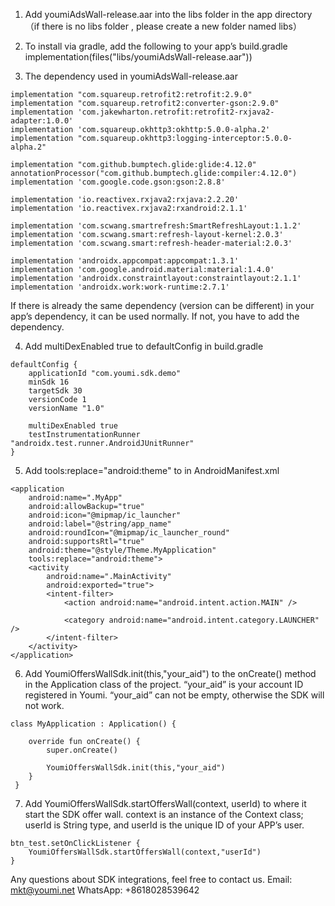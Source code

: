 1. Add youmiAdsWall-release.aar into the libs folder in the app directory（if there is no libs folder , please create a new folder named libs）


2. To install via gradle, add the following to your app’s build.gradle
   implementation(files("libs/youmiAdsWall-release.aar"))


3. The dependency used in youmiAdsWall-release.aar

```
implementation "com.squareup.retrofit2:retrofit:2.9.0"
implementation "com.squareup.retrofit2:converter-gson:2.9.0"
implementation 'com.jakewharton.retrofit:retrofit2-rxjava2-adapter:1.0.0'
implementation 'com.squareup.okhttp3:okhttp:5.0.0-alpha.2'
implementation "com.squareup.okhttp3:logging-interceptor:5.0.0-alpha.2"

implementation "com.github.bumptech.glide:glide:4.12.0"
annotationProcessor("com.github.bumptech.glide:compiler:4.12.0")
implementation 'com.google.code.gson:gson:2.8.8'

implementation 'io.reactivex.rxjava2:rxjava:2.2.20'
implementation 'io.reactivex.rxjava2:rxandroid:2.1.1'

implementation 'com.scwang.smartrefresh:SmartRefreshLayout:1.1.2'
implementation 'com.scwang.smart:refresh-layout-kernel:2.0.3'
implementation 'com.scwang.smart:refresh-header-material:2.0.3'

implementation 'androidx.appcompat:appcompat:1.3.1'
implementation 'com.google.android.material:material:1.4.0'
implementation 'androidx.constraintlayout:constraintlayout:2.1.1'
implementation 'androidx.work:work-runtime:2.7.1'
```
If there is already the same dependency (version can be different) in your app’s dependency, it can be used normally. If not, you have to add the dependency.


4. Add multiDexEnabled true to defaultConfig in build.gradle

```
defaultConfig {
    applicationId "com.youmi.sdk.demo"
    minSdk 16
    targetSdk 30
    versionCode 1
    versionName "1.0"

    multiDexEnabled true
    testInstrumentationRunner "androidx.test.runner.AndroidJUnitRunner"
}
```


5. Add tools:replace="android:theme" to <application> in AndroidManifest.xml

```
<application
    android:name=".MyApp"
    android:allowBackup="true"
    android:icon="@mipmap/ic_launcher"
    android:label="@string/app_name"
    android:roundIcon="@mipmap/ic_launcher_round"
    android:supportsRtl="true"
    android:theme="@style/Theme.MyApplication"
    tools:replace="android:theme">
    <activity
        android:name=".MainActivity"
        android:exported="true">
        <intent-filter>
            <action android:name="android.intent.action.MAIN" />

            <category android:name="android.intent.category.LAUNCHER" />
        </intent-filter>
    </activity>
</application>
```


6. Add YoumiOffersWallSdk.init(this,"your_aid") to the onCreate() method in the Application class of the project. “your_aid” is your account ID registered in Youmi. “your_aid” can not be empty, otherwise the SDK will not work.

```
class MyApplication : Application() {

    override fun onCreate() {
        super.onCreate()

        YoumiOffersWallSdk.init(this,"your_aid")
    }
 }
```


7. Add YoumiOffersWallSdk.startOffersWall(context, userId) to where it start the SDK offer wall. context is an instance of the Context class; userId is String type, and userId is the unique ID of your APP’s user.

```
btn_test.setOnClickListener {
    YoumiOffersWallSdk.startOffersWall(context,"userId")
}
```


Any questions about SDK integrations, feel free to contact us.
Email: mkt@youmi.net
‪WhatsApp: +8618028539642
